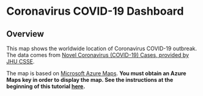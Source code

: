 # Coronavirus COVID-19 Dashboard

## Overview
This map shows the worldwide location of Coronavirus COVID-19 outbreak. The data comes from  [Novel Coronavirus (COVID-19) Cases, provided by JHU CSSE](https://github.com/CSSEGISandData/COVID-19).

The map is based on [Microsoft Azure Maps](https://azure.microsoft.com/en-us/services/azure-maps/). **You must obtain an Azure Maps key in order to display the map. See the instructions at the beginning of this tutorial [here](https://docs.microsoft.com/en-us/azure/azure-maps/quick-demo-map-app).**
